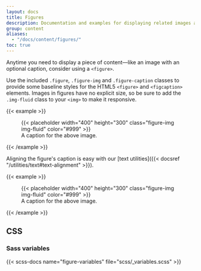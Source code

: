 ```yaml
---
layout: docs
title: Figures
description: Documentation and examples for displaying related images and text with the figure component in Boosted.
group: content
aliases:
  - "/docs/content/figures/"
toc: true
---
```


Anytime you need to display a piece of content—like an image with an optional caption, consider using a `<figure>`.

Use the included `.figure`, `.figure-img` and `.figure-caption` classes to provide some baseline styles for the HTML5 `<figure>` and `<figcaption>` elements. Images in figures have no explicit size, so be sure to add the `.img-fluid` class to your `<img>` to make it responsive.

{{< example >}}
<figure class="figure">
  {{< placeholder width="400" height="300" class="figure-img img-fluid" color="#999" >}}
  <figcaption class="figure-caption">A caption for the above image.</figcaption>
</figure>
{{< /example >}}

Aligning the figure's caption is easy with our [text utilities]({{< docsref "/utilities/text#text-alignment" >}}).

{{< example >}}
<figure class="figure">
  {{< placeholder width="400" height="300" class="figure-img img-fluid" color="#999" >}}
  <figcaption class="figure-caption text-end">A caption for the above image.</figcaption>
</figure>
{{< /example >}}

## CSS

### Sass variables

{{< scss-docs name="figure-variables" file="scss/_variables.scss" >}}
